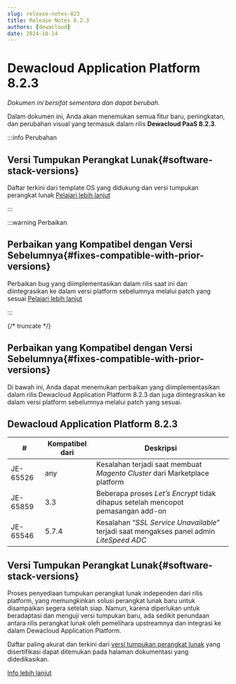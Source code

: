 ```yaml
---
slug: release-notes-823
title: Release Notes 8.2.3
authors: [dewacloud]
date: 2024-10-14
---
```

# Dewacloud Application Platform 8.2.3

_Dokumen ini bersifat sementara dan dapat berubah._

Dalam dokumen ini, Anda akan menemukan semua fitur baru, peningkatan, dan perubahan visual yang termasuk dalam rilis **Dewacloud PaaS 8.2.3**.

:::info Perubahan

## Versi Tumpukan Perangkat Lunak{#software-stack-versions}

Daftar terkini dari template OS yang didukung dan versi tumpukan perangkat lunak [Pelajari lebih lanjut](<#software-stack-versions>)

:::

:::warning Perbaikan

## Perbaikan yang Kompatibel dengan Versi Sebelumnya{#fixes-compatible-with-prior-versions}

Perbaikan bug yang diimplementasikan dalam rilis saat ini dan diintegrasikan ke dalam versi platform sebelumnya melalui patch yang sesuai [Pelajari lebih lanjut](<#fixes-compatible-with-prior-versions>)

:::

{/* truncate */}

## Perbaikan yang Kompatibel dengan Versi Sebelumnya{#fixes-compatible-with-prior-versions}

Di bawah ini, Anda dapat menemukan perbaikan yang diimplementasikan dalam rilis Dewacloud Application Platform 8.2.3 dan juga diintegrasikan ke dalam versi platform sebelumnya melalui patch yang sesuai.

Dewacloud Application Platform 8.2.3  
---  
| **#** | **Kompatibel dari** | **Deskripsi**  
---|---|---  
JE-65526 | any | Kesalahan terjadi saat membuat _Magento Cluster_ dari Marketplace platform  
JE-65859 | 3.3 | Beberapa proses _Let’s Encrypt_ tidak dihapus setelah mencopot pemasangan add-on  
JE-65546 | 5.7.4 | Kesalahan “_SSL Service Unavailable_” terjadi saat mengakses panel admin _LiteSpeed ADC_  
  


## Versi Tumpukan Perangkat Lunak{#software-stack-versions}

Proses penyediaan tumpukan perangkat lunak independen dari rilis platform, yang memungkinkan solusi perangkat lunak baru untuk disampaikan segera setelah siap. Namun, karena diperlukan untuk beradaptasi dan menguji versi tumpukan baru, ada sedikit penundaan antara rilis perangkat lunak oleh pemelihara upstreamnya dan integrasi ke dalam Dewacloud Application Platform.

Daftar paling akurat dan terkini dari [versi tumpukan perangkat lunak](<https://docs.dewacloud.com/docs/software-stacks-versions/>) yang disertifikasi dapat ditemukan pada halaman dokumentasi yang didedikasikan.

[Info lebih lanjut](<https://docs.dewacloud.com/docs/software-stacks-versions/>)

